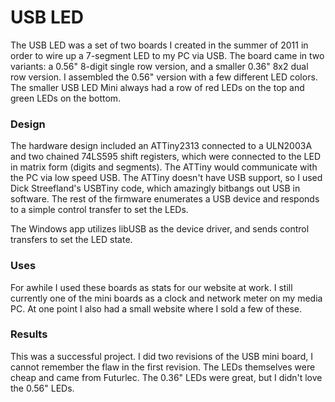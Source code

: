 # USB LED
The USB LED was a set of two boards I created in the summer of 2011 in order to wire up a 7-segment LED to my PC via USB. The board came in two variants: a 0.56" 8-digit single row version, and a smaller 0.36" 8x2 dual row version. I assembled the 0.56" version with a few different LED colors. The smaller USB LED Mini always had a row of red LEDs on the top and green LEDs on the bottom.

### Design
The hardware design included an ATTiny2313 connected to a ULN2003A and two chained 74LS595 shift registers, which were connected to the LED in matrix form (digits and segments). The ATTiny would communicate with the PC via low speed USB. The ATTiny doesn't have USB support, so I used Dick Streefland's USBTiny code, which amazingly bitbangs out USB in software. The rest of the firmware enumerates a USB device and responds to a simple control transfer to set the LEDs.

The Windows app utilizes libUSB as the device driver, and sends control transfers to set the LED state.

### Uses
For awhile I used these boards as stats for our website at work. I still currently one of the mini boards as a clock and network meter on my media PC. At one point I also had a small website where I sold a few of these.

### Results
This was a successful project. I did two revisions of the USB mini board, I cannot remember the flaw in the first revision. The LEDs themselves were cheap and came from Futurlec. The 0.36" LEDs were great, but I didn't love the 0.56" LEDs.
